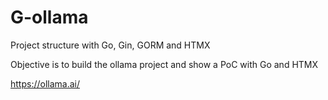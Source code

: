 # G-ollama

Project structure with Go, Gin, GORM and HTMX

Objective is to build the ollama project and show a PoC with Go and HTMX

https://ollama.ai/

